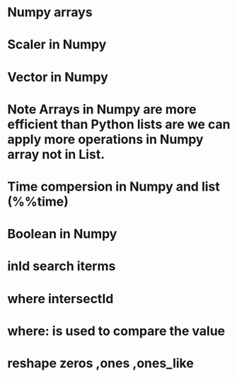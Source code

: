 # Numpy arrays 
# Scaler in Numpy
# Vector in Numpy
# Note Arrays in Numpy are more efficient than Python lists are we can apply more operations in Numpy array not in List.
# Time compersion in Numpy and list  (%%time)
# Boolean in Numpy
# inId search iterms
# where intersectId 
# where: is used to compare the value 
# reshape zeros ,ones ,ones_like
